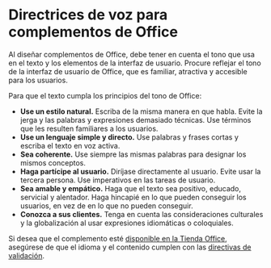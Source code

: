 # Directrices de voz para complementos de Office

Al diseñar complementos de Office, debe tener en cuenta el tono que usa en el texto y los elementos de la interfaz de usuario. Procure reflejar el tono de la interfaz de usuario de Office, que es familiar, atractiva y accesible para los usuarios. 

Para que el texto cumpla los principios del tono de Office:

- **Use un estilo natural.** Escriba de la misma manera en que habla. Evite la jerga y las palabras y expresiones demasiado técnicas. Use términos que les resulten familiares a los usuarios.
- **Use un lenguaje simple y directo.** Use palabras y frases cortas y escriba el texto en voz activa. 
- **Sea coherente.** Use siempre las mismas palabras para designar los mismos conceptos.
- **Haga partícipe al usuario.** Diríjase directamente al usuario. Evite usar la tercera persona. Use imperativos en las tareas de usuario.
- **Sea amable y empático.** Haga que el texto sea positivo, educado, servicial y alentador. Haga hincapié en lo que pueden conseguir los usuarios, en vez de en lo que no pueden conseguir.
- **Conozca a sus clientes.** Tenga en cuenta las consideraciones culturales y la globalización al usar expresiones idiomáticas o coloquiales.

Si desea que el complemento esté [disponible en la Tienda Office](https://msdn.microsoft.com/EN-US/library/dn708487.aspx), asegúrese de que el idioma y el contenido cumplen con las [directivas de validación](https://msdn.microsoft.com/EN-US/library/office/jj220035.aspx).

